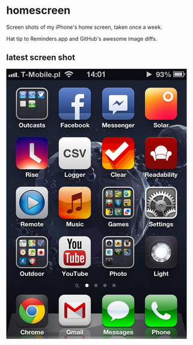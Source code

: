 homescreen
==========

Screen shots of my iPhone's home screen, taken once a week.

Hat tip to Reminders.app and GitHub's awesome image diffs.


latest screen shot
------------------

[![home screen](latest_480.png)](https://github.com/narfdotpl/homescreen/commits/master/latest_480.png)
